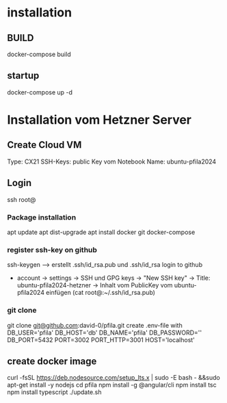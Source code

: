 # installation
## BUILD
docker-compose build
## startup
docker-compose up -d


# Installation vom Hetzner Server
## Create Cloud VM
Type: CX21
SSH-Keys: public Key vom Notebook
Name: ubuntu-pfila2024
## Login 
ssh root@<IPV4>
### Package installation
apt update
apt dist-upgrade
apt install docker git docker-compose
### register ssh-key on github
ssh-keygen --> erstellt .ssh/id_rsa.pub und .ssh/id_rsa
login to github
- account 
-> settings
-> SSH und GPG keys
-> "New SSH key"
  -> Title: ubuntu-pfila2024-hetzner
  -> Inhalt vom PublicKey vom ubuntu-pfila2024 einfügen (cat root@<ubuntu-pfila2024>:~/.ssh/id_rsa.pub)
### git clone
git clone git@github.com:david-0/pfila.git
create .env-file with
  DB_USER='pfila'
  DB_HOST='db'
  DB_NAME='pfila'
  DB_PASSWORD='<dbPassword>'
  DB_PORT=5432
  PORT=3002
  PORT_HTTP=3001
  HOST='localhost'

## create docker image
curl -fsSL https://deb.nodesource.com/setup_lts.x | sudo -E bash - &&sudo apt-get install -y nodejs
cd pfila
npm install -g @angular/cli
npm install tsc
npm install typescript
./update.sh







